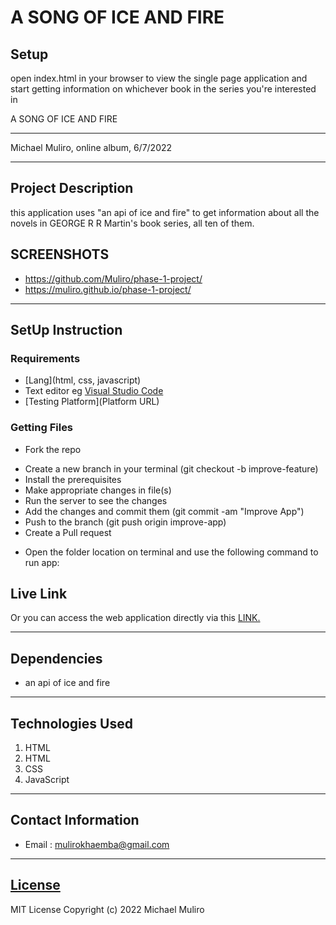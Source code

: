 # A SONG OF ICE AND FIRE
## Setup

open index.html in your browser to view the single page application and start
getting information on whichever book in the series you're interested in

A SONG OF ICE AND FIRE
*****
Michael Muliro, online album, 6/7/2022
****
## Project Description
this application uses "an api of ice and fire" to get information about
all the novels in GEORGE R R Martin's book series, all ten of them.

## SCREENSHOTS
- https://github.com/Muliro/phase-1-project/
- https://muliro.github.io/phase-1-project/


********
## SetUp Instruction
### Requirements
* [Lang](html, css, javascript)
* Text editor eg [Visual Studio Code](https://code.visualstudio.com/download)
* [Testing Platform](Platform URL)


### Getting Files
* Fork the repo
- Create a new branch in your terminal (git checkout -b improve-feature)
- Install the prerequisites
- Make appropriate changes in file(s)
- Run the server to see the changes
- Add the changes and commit them (git commit -am "Improve App")
- Push to the branch (git push origin improve-app)
- Create a Pull request
* Open the folder location on terminal and use the following command to run app:


## Live Link
Or you can access the web application directly via this [LINK.](https://muliro.github.io/phase-1-project/)
*****
## Dependencies
- an api of ice and fire
*****
## Technologies Used
1. HTML
3. HTML
4. CSS
5. JavaScript
*****
## Contact Information
* Email : mulirokhaemba@gmail.com
*****
## [License](LICENSE)
MIT License
Copyright (c) 2022 Michael Muliro

